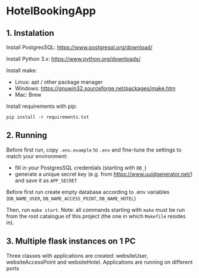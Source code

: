 # HotelBookingApp

## 1. Instalation
Install PostgresSQL: https://www.postgresql.org/download/

Install Python 3.x: https://www.python.org/downloads/

Install make:

- Linux: apt / other package manager
- Windows: https://gnuwin32.sourceforge.net/packages/make.htm
- Mac: Brew

Install requirements with pip:

`pip install -r requirements.txt`


## 2. Running

Before first run, copy `.env.example` to `.env` and fine-tune the settings to match your environment:

- fill in your PostgresSQL credentials (starting with `DB_`)
- generate a unique secret key (e.g. from https://www.uuidgenerator.net/) and save it as `APP_SECRET`

Before first run create empty database according to .env variables (`DB_NAME_USER`, `DB_NAME_ACCESS_POINT`, `DB_NAME_HOTEL`)

Then, run `make start`. Note: all commands starting with `make` must be run from the root catalogue of this project (the one in which `Makefile` resides in).


## 3. Multiple flask instances on 1 PC
Three classes with applications are created: websiteUser, websiteAccessPoint and websiteHotel. Applications are running on different ports